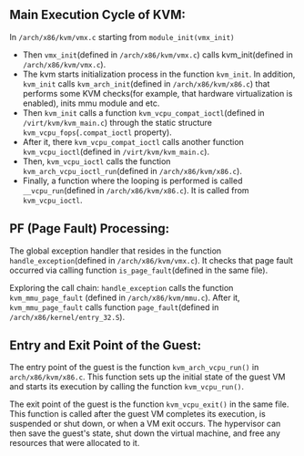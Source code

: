 ## Main Execution Cycle of KVM:
In `/arch/x86/kvm/vmx.c` starting from `module_init(vmx_init)`

- Then `vmx_init`(defined in `/arch/x86/kvm/vmx.c`) calls kvm_init(defined in `/arch/x86/kvm/vmx.c`).
- The kvm starts initialization process in the function `kvm_init`. In addition, `kvm_init` calls `kvm_arch_init`(defined in `/arch/x86/kvm/x86.c`) that performs some KVM checks(for example, that hardware virtualization is enabled), inits mmu module and etc.
- Then `kvm_init` calls a function `kvm_vcpu_compat_ioctl`(defined in `/virt/kvm/kvm_main.c`) through the static structure `kvm_vcpu_fops`(`.compat_ioctl` property).
- After it, there `kvm_vcpu_compat_ioctl` calls another function `kvm_vcpu_ioctl`(defined in `/virt/kvm/kvm_main.c`).
- Then, `kvm_vcpu_ioctl` calls the function `kvm_arch_vcpu_ioctl_run`(defined in `/arch/x86/kvm/x86.c`).
- Finally, a function where the looping is performed is called `__vcpu_run`(defined in `/arch/x86/kvm/x86.c`). It is called from `kvm_vcpu_ioctl`.


## PF (Page Fault) Processing:
The global exception handler that resides in the function `handle_exception`(defined in `/arch/x86/kvm/vmx.c`). It checks that page fault occurred via calling function `is_page_fault`(defined in the same file).

Exploring the call chain:
`handle_exception` calls the function `kvm_mmu_page_fault` (defined in `/arch/x86/kvm/mmu.c`).
After it, `kvm_mmu_page_fault` calls function `page_fault`(defined in `/arch/x86/kernel/entry_32.S`).

## Entry and Exit Point of the Guest:
The entry point of the guest is the function `kvm_arch_vcpu_run()` in `arch/x86/kvm/x86.c`. This function sets up the initial state of the guest VM and starts its execution by calling the function `kvm_vcpu_run()`.

The exit point of the guest is the function `kvm_vcpu_exit()` in the same file. This function is called after the guest VM completes its execution, is suspended or shut down, or when a VM exit occurs. The hypervisor can then save the guest's state, shut down the virtual machine, and free any resources that were allocated to it.